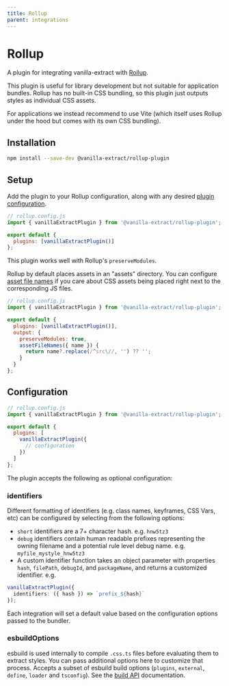 ```yaml
---
title: Rollup
parent: integrations
---
```


# Rollup

A plugin for integrating vanilla-extract with [Rollup](https://rollupjs.org/).

This plugin is useful for library development but not suitable for application bundles.
Rollup has no built-in CSS bundling, so this plugin just outputs styles as individual CSS assets.

For applications we instead recommend to use Vite
(which itself uses Rollup under the hood but comes with its own CSS bundling).

## Installation

```bash
npm install --save-dev @vanilla-extract/rollup-plugin
```

## Setup

Add the plugin to your Rollup configuration, along with any desired [plugin configuration](#configuration).

```js
// rollup.config.js
import { vanillaExtractPlugin } from '@vanilla-extract/rollup-plugin';

export default {
  plugins: [vanillaExtractPlugin()]
};
```

This plugin works well with Rollup's `preserveModules`.

Rollup by default places assets in an "assets" directory.
You can configure [asset file names](https://rollupjs.org/guide/en/#outputassetfilenames)
if you care about CSS assets being placed right next to the corresponding JS files.

```js
// rollup.config.js
import { vanillaExtractPlugin } from '@vanilla-extract/rollup-plugin';

export default {
  plugins: [vanillaExtractPlugin()],
  output: {
    preserveModules: true,
    assetFileNames({ name }) {
      return name?.replace(/^src\//, '') ?? '';
    }
  }
};
```

## Configuration

```js
// rollup.config.js
import { vanillaExtractPlugin } from '@vanilla-extract/rollup-plugin';

export default {
  plugins: [
    vanillaExtractPlugin({
      // configuration
    })
  ]
};
```

The plugin accepts the following as optional configuration:

### identifiers

Different formatting of identifiers (e.g. class names, keyframes, CSS Vars, etc) can be configured by selecting from the following options:

- `short` identifiers are a 7+ character hash. e.g. `hnw5tz3`
- `debug` identifiers contain human readable prefixes representing the owning filename and a potential rule level debug name. e.g. `myfile_mystyle_hnw5tz3`
- A custom identifier function takes an object parameter with properties `hash`, `filePath`, `debugId`, and `packageName`, and returns a customized identifier. e.g.

```ts
vanillaExtractPlugin({
  identifiers: ({ hash }) => `prefix_${hash}`
});
```

Each integration will set a default value based on the configuration options passed to the bundler.

### esbuildOptions

esbuild is used internally to compile `.css.ts` files before evaluating them to extract styles. You can pass additional options here to customize that process.
Accepts a subset of esbuild build options (`plugins`, `external`, `define`, `loader` and `tsconfig`). See the [build API](https://esbuild.github.io/api/#build-api) documentation.
